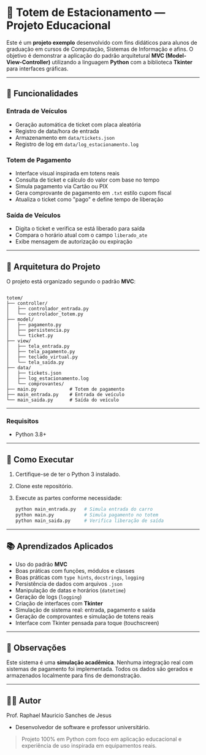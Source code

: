# 🎫 Totem de Estacionamento — Projeto Educacional

Este é um **projeto exemplo** desenvolvido com fins didáticos para alunos de graduação em cursos de Computação, Sistemas de Informação e afins. O objetivo é demonstrar a aplicação do padrão arquitetural **MVC (Model-View-Controller)** utilizando a linguagem **Python** com a biblioteca **Tkinter** para interfaces gráficas.

---

## 🧭 Funcionalidades

### Entrada de Veículos

- Geração automática de ticket com placa aleatória
- Registro de data/hora de entrada
- Armazenamento em `data/tickets.json`
- Registro de log em `data/log_estacionamento.log`

### Totem de Pagamento

- Interface visual inspirada em totens reais
- Consulta de ticket e cálculo do valor com base no tempo
- Simula pagamento via Cartão ou PIX
- Gera comprovante de pagamento em `.txt` estilo cupom fiscal
- Atualiza o ticket como "pago" e define tempo de liberação

### Saída de Veículos

- Digita o ticket e verifica se está liberado para saída
- Compara o horário atual com o campo `liberado_ate`
- Exibe mensagem de autorização ou expiração

---

## 🧱 Arquitetura do Projeto

O projeto está organizado segundo o padrão **MVC**:

```terminal

totem/
├── controller/
│   ├── controlador_entrada.py
│   └── controlador_totem.py
├── model/
│   ├── pagamento.py
│   ├── persistencia.py
│   └── ticket.py
├── view/
│   ├── tela_entrada.py
│   ├── tela_pagamento.py
│   ├── teclado_virtual.py
│   └── tela_saida.py
├── data/
│   ├── tickets.json
│   ├── log_estacionamento.log
│   └── comprovantes/
├── main.py            # Totem de pagamento
├── main_entrada.py    # Entrada de veículo
└── main_saida.py      # Saída do veículo

````

---

### Requisitos

- Python 3.8+

---

## 🚀 Como Executar

1. Certifique-se de ter o Python 3 instalado.
2. Clone este repositório.
3. Execute as partes conforme necessidade:

    ```bash
    python main_entrada.py   # Simula entrada do carro
    python main.py           # Simula pagamento no totem
    python main_saida.py     # Verifica liberação de saída
    ```

---

## 📚 Aprendizados Aplicados

- Uso do padrão **MVC**
- Boas práticas com funções, módulos e classes
- Boas práticas com `type hints`, `docstrings`, `logging`
- Persistência de dados com arquivos `.json`
- Manipulação de datas e horários (`datetime`)
- Geração de logs (`logging`)
- Criação de interfaces com **Tkinter**
- Simulação de sistema real: entrada, pagamento e saída
- Geração de comprovantes e simulação de totens reais
- Interface com Tkinter pensada para toque (touchscreen)

---

## 📎 Observações

Este sistema é uma **simulação acadêmica**. Nenhuma integração real com sistemas de pagamento foi implementada. Todos os dados são gerados e armazenados localmente para fins de demonstração.

---

## 👨‍🏫 Autor

Prof. Raphael Mauricio Sanches de Jesus

- Desenvolvedor de software e professor universitário.

> Projeto 100% em Python com foco em aplicação educacional e experiência de uso inspirada em equipamentos reais.
